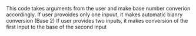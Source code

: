 This code takes arguments from the user and make base number converion accordingly.
If user provoides only one inpuut, it makes automatic bianry conversion (Base 2)
If user provides two inputs, it makes conversion of the first input to the base of the second input
